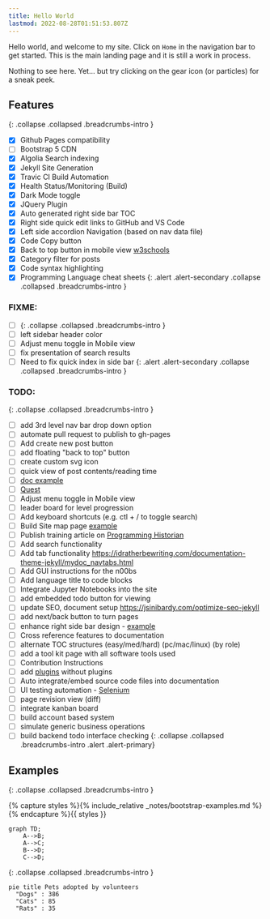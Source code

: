 ```yaml
---
title: Hello World
lastmod: 2022-08-28T01:51:53.807Z
---
```



Hello world, and welcome to my site. Click on `Home` in the navigation bar to get started.
This is the main landing page and it is still a work in process.

Nothing to see here. Yet... but try clicking on the gear icon (or particles) for a sneak peek.

<div id="particles-js"></div>

## Features
{: .collapse .collapsed .breadcrumbs-intro }
- [x] Github Pages compatibility
- [ ] Bootstrap 5 CDN
- [x] Algolia Search indexing
- [x] Jekyll Site Generation
- [x] Travic CI Build Automation
- [x] Health Status/Monitoring (Build)
- [x] Dark Mode toggle
- [x] JQuery Plugin
- [x] Auto generated right side bar TOC
- [x] Right side quick edit links to GitHub and VS Code
- [x] Left side accordion Navigation (based on nav data file)
- [x] Code Copy button
- [x] Back to top button in mobile view [w3schools](https://www.w3schools.com/howto/howto_js_scroll_to_top.asp)
- [x] Category filter for posts
- [x] Code syntax highlighting
- [x] Programming Language cheat sheets
{: .alert .alert-secondary .collapse .collapsed .breadcrumbs-intro }

### FIXME:
- [ ] {: .collapse .collapsed .breadcrumbs-intro }
- [ ] left sidebar header color
- [ ] Adjust menu toggle in Mobile view
- [ ] fix presentation of search results
- [ ] Need to fix quick index in side bar
{: .alert .alert-secondary .collapse .collapsed .breadcrumbs-intro }

### TODO:
{: .collapse .collapsed .breadcrumbs-intro }
- [ ] add 3rd level nav bar drop down option
- [ ] automate pull request to publish to gh-pages
- [ ] Add create new post button
- [ ] add floating "back to top" button
- [ ] create custom svg icon
- [ ] quick view of post contents/reading time
- [ ] [doc example](https://tmuxp.git-pull.com/index.html)
- [ ] [Quest](/quests/home)
- [ ] Adjust menu toggle in Mobile view
- [ ] leader board for level progression
- [ ] Add keyboard shortcuts (e.g. ctl + / to toggle search)
- [ ] Build Site map page [example](http://www.publicdomainsherpa.com/site-map.html)
- [ ] Publish training article on [Programming Historian](https://programminghistorian.org/) 
- [ ] Add search functionality
- [ ] Add tab functionality https://idratherbewriting.com/documentation-theme-jekyll/mydoc_navtabs.html
- [ ] Add GUI instructions for the n00bs
- [ ] Add language title to code blocks
- [ ] Integrate Jupyter Notebooks into the site
- [ ] add embedded todo button for viewing
- [ ] update SEO, document setup https://jsinibardy.com/optimize-seo-jekyll
- [ ] add next/back button to turn pages
- [ ] enhance right side bar design - [example](https://bootstrap-themes.github.io/dashboard/docs/#whats-included)
- [ ] Cross reference features to documentation
- [ ] alternate TOC structures (easy/med/hard) (pc/mac/linux) (by role)
- [ ] add a tool kit page with all software tools used
- [ ] Contribution Instructions
- [ ] add [plugins](https://jekyllcodex.org/without-plugins/) without plugins
- [ ] Auto integrate/embed source code files into documentation
- [ ] UI testing automation - [Selenium](https://www.selenium.dev/)
- [ ] page revision view (diff)
- [ ] integrate kanban board
- [ ] build account based system
- [ ] simulate generic business operations
- [ ] build backend todo interface checking
{: .collapse .collapsed .breadcrumbs-intro .alert .alert-primary}

## Examples
{: .collapse .collapsed .breadcrumbs-intro }

<div class="collapse collapsed breadcrumbs-intro">
{% capture styles %}{% include_relative _notes/bootstrap-examples.md %}{% endcapture %}{{ styles }}
</div>

```mermaid!
graph TD;
    A-->B;
    A-->C;
    B-->D;
    C-->D;
```

{: .collapse .collapsed .breadcrumbs-intro }
```mermaid!
pie title Pets adopted by volunteers
  "Dogs" : 386
  "Cats" : 85
  "Rats" : 35
```